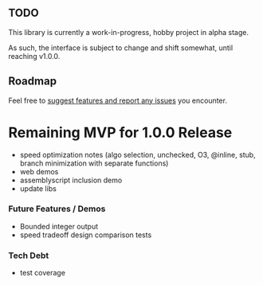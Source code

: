 ## TODO

This library is currently a work-in-progress, hobby project in alpha stage.

As such, the interface is subject to change and shift somewhat, until reaching v1.0.0.

## Roadmap
Feel free to [suggest features and report any issues](https://github.com/themattspiral/fast-prng-wasm/issues) you encounter.

# Remaining MVP for 1.0.0 Release
- speed optimization notes (algo selection, unchecked, O3, @inline, stub, branch minimization with separate functions)
- web demos
- assemblyscript inclusion demo
- update libs

### Future Features / Demos
- Bounded integer output
- speed tradeoff design comparison tests

### Tech Debt
- test coverage
